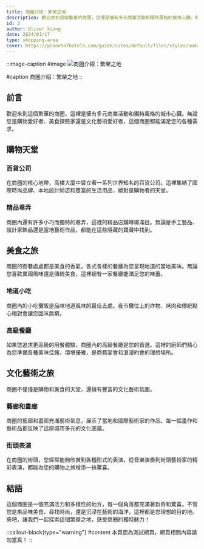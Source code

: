 ```yaml
---
title: 商圈介紹：繁榮之地
description: 歡迎來到這個繁華的商圈，這裡是擁有多元商業活動和獨特風格的城市心臟。無論您是購物愛好者、美食探險家還是文化藝術愛好者，這個商圈都能滿足您的各種需求。
id: 2
author: Oliver Xiong
date: 2024/01/17
type: shopping-area
cover: https://planetofhotels.com/guide/sites/default/files/styles/node__blog_post__bp_banner/public/2022-01/Myeong-Dong-shopping-street.jpeg
---
```


::image-caption
#image
![商圈介紹：繁榮之地](https://planetofhotels.com/guide/sites/default/files/styles/node__blog_post__bp_banner/public/2022-01/Myeong-Dong-shopping-street.jpeg "商圈介紹：繁榮之地")

#caption
商圈介紹：繁榮之地
::

## 前言
歡迎來到這個繁華的商圈，這裡是擁有多元商業活動和獨特風格的城市心臟。無論您是購物愛好者、美食探險家還是文化藝術愛好者，這個商圈都能滿足您的各種需求。

## 購物天堂

### 百貨公司
在商圈的核心地帶，高樓大廈中聳立著一系列世界知名的百貨公司。這裡集結了國際時尚品牌、本地設計師店和豐富的生活用品，絕對是購物者的天堂。

### 精品巷弄
商圈內還有許多小巧而獨特的巷弄，這裡的精品店鋪琳瑯滿目。無論是手工藝品、設計家飾品還是當地藝術作品，都能在這些隱藏的寶藏中找到。

## 美食之旅
商圈的街巷處處都是美食的香氣，各式各樣的餐廳為您呈現地道的當地美味。無論您喜歡異國風味還是傳統美食，這裡總有一家餐廳能滿足您的味蕾。

### 地道小吃
商圈內的小吃攤販是品味地道風味的最佳去處。夜市攤位上的炸物、烤肉和傳統點心絕對會讓您回味無窮。

### 高級餐廳
如果您追求更高級的用餐體驗，商圈內的高級餐廳是您的首選。這裡的廚師們精心為您準備各種美味佳餚，環境優雅，是商務宴會和浪漫約會的理想場所。

## 文化藝術之旅
商圈不僅僅是購物和美食的天堂，還擁有豐富的文化藝術氛圍。

### 藝廊和畫廊
商圈的藝廊和畫廊充滿藝術氣息，展示了當地和國際藝術家的作品。每一幅畫作和藝術品都反映了這座城市多元的文化底蘊。

### 街頭表演
在商圈的街頭，您經常能夠欣賞到各種形式的表演，從音樂演奏到街頭藝術家的精彩表演，都能為您的購物之旅增添一絲驚喜。

## 結語
這個商圈是一個充滿活力和多樣性的地方，每一個角落都充滿著新奇和驚喜。不管您是來品味美食、尋找時尚，還是沉浸在藝術的海洋，這裡都是您理想的目的地。來吧，讓我們一起探索這個繁華之地，感受商圈的獨特魅力！

::callout-block{type="warning"}
#content
本頁面為測試網頁，網頁相關內容請勿當真！
::